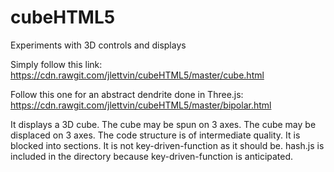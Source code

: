 # cubeHTML5
Experiments with 3D controls and displays

Simply follow this link:
    https://cdn.rawgit.com/jlettvin/cubeHTML5/master/cube.html

Follow this one for an abstract dendrite done in Three.js:
    https://cdn.rawgit.com/jlettvin/cubeHTML5/master/bipolar.html

It displays a 3D cube.
The cube may be spun on 3 axes.
The cube may be displaced on 3 axes.
The code structure is of intermediate quality.
It is blocked into sections.
It is not key-driven-function as it should be.
hash.js is included in the directory
because key-driven-function is anticipated.
